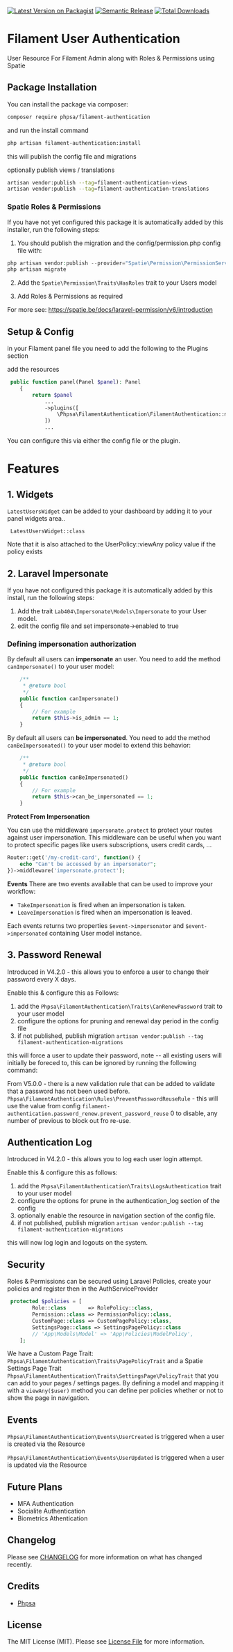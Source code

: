 [![Latest Version on Packagist](https://img.shields.io/packagist/v/phpsa/filament-authentication.svg?style=flat-square)](https://packagist.org/packages/phpsa/filament-authentication)
[![Semantic Release](https://github.com/phpsa/filament-authentication/actions/workflows/release.yml/badge.svg)](https://github.com/phpsa/filament-authentication/actions/workflows/release.yml)
[![Total Downloads](https://img.shields.io/packagist/dt/phpsa/filament-authentication.svg?style=flat-square)](https://packagist.org/packages/phpsa/filament-authentication)

# Filament User Authentication

User Resource For Filament Admin along with Roles & Permissions using Spatie

## Package Installation


You can install the package via composer:

```bash
composer require phpsa/filament-authentication
```
and run the install command

```bash
php artisan filament-authentication:install
```
this will publish the config file and migrations


optionally publish views / translations
```bash
artisan vendor:publish --tag=filament-authentication-views
artisan vendor:publish --tag=filament-authentication-translations
```

### Spatie Roles & Permissions
If you have not yet configured this package it is automatically added by this installer, run the following steps:

1. You should publish the migration and the config/permission.php config file with:

```php
php artisan vendor:publish --provider="Spatie\Permission\PermissionServiceProvider"
php artisan migrate
```

2. Add the `Spatie\Permission\Traits\HasRoles` trait to your Users model

3. Add Roles & Permissions as required

For more see: https://spatie.be/docs/laravel-permission/v6/introduction


## Setup & Config

in your Filament panel file you need to add the following to the Plugins section

add the resources
```php
 public function panel(Panel $panel): Panel
    {
        return $panel
            ...
            ->plugins([
                \Phpsa\FilamentAuthentication\FilamentAuthentication::make(),
            ])
            ...
```

You can configure this via either the config file or the plugin.


# Features
## 1. Widgets
  `LatestUsersWidget`  can be added to your dashboard by adding it to your panel widgets area..
```
 LatestUsersWidget::class
 ```

Note that it is also attached to the UserPolicy::viewAny policy value if the policy exists


## 2. Laravel Impersonate
If you have not configured this package it is automatically added by this install, run the following steps:

1. Add the trait `Lab404\Impersonate\Models\Impersonate` to your User model.
2. edit the config file and set impersonate->enabled to true

### Defining impersonation authorization

By default all users can **impersonate** an user.
You need to add the method `canImpersonate()` to your user model:

```php
    /**
     * @return bool
     */
    public function canImpersonate()
    {
        // For example
        return $this->is_admin == 1;
    }
```

By default all users can **be impersonated**.
You need to add the method `canBeImpersonated()` to your user model to extend this behavior:

```php
    /**
     * @return bool
     */
    public function canBeImpersonated()
    {
        // For example
        return $this->can_be_impersonated == 1;
    }
```

**Protect From Impersonation**

You can use the middleware `impersonate.protect` to protect your routes against user impersonation.
This middleware can be useful when you want to protect specific pages like users subscriptions, users credit cards, ...

```php
Router::get('/my-credit-card', function() {
    echo "Can't be accessed by an impersonator";
})->middleware('impersonate.protect');
```

**Events**
There are two events available that can be used to improve your workflow:
- `TakeImpersonation` is fired when an impersonation is taken.
- `LeaveImpersonation` is fired when an impersonation is leaved.

Each events returns two properties `$event->impersonator` and `$event->impersonated` containing User model instance.

## 3. Password Renewal

Introduced in V4.2.0 - this allows you to enforce a user to change their password every X days.

Enable this & configure this as Follows:
1. add the `Phpsa\FilamentAuthentication\Traits\CanRenewPassword` trait to your user model
2. configure the options for pruning and renewal day period in the config file
3. if not published, publish migration `artisan vendor:publish --tag filament-authentication-migrations`

this will force a user to update their password, note -- all existing users will initially be foreced to, this can be ignored by running the following command:

From V5.0.0 - there is a new validation rule that can be added to validate that a password has not been used before.
`Phpsa\FilamentAuthentication\Rules\PreventPasswordReuseRule` - this will use the value from config `filament-authentication.password_renew.prevent_password_reuse` 0 to disable, any number of previous to block out fro re-use.

## Authentication Log

Introduced in V4.2.0 - this allows you to log each user login attempt.

Enable this & configure this as follows:
1. add the `Phpsa\FilamentAuthentication\Traits\LogsAuthentication`  trait to your user model
2. configure the options for prune in the authentication_log section of the config
3. optionally enable the resource in navigation section of the config file.
4. if not published, publish migration `artisan vendor:publish --tag filament-authentication-migrations`

this will now log login and logouts on the system.

## Security
Roles & Permissions can be secured using Laravel Policies,
create your policies and register then in the AuthServiceProvider

```php
 protected $policies = [
        Role::class       => RolePolicy::class,
        Permission::class => PermissionPolicy::class,
        CustomPage::class => CustomPagePolicy::class,
        SettingsPage::class => SettingsPagePolicy::class
        // 'App\Models\Model' => 'App\Policies\ModelPolicy',
    ];
```

We have a Custom Page Trait: `Phpsa\FilamentAuthentication\Traits\PagePolicyTrait` and a Spatie Settings Page Trait `Phpsa\FilamentAuthentication\Traits\SettingsPage\PolicyTrait` that you can add to your pages / settings pages.
By defining a model and mapping it with a `viewAny($user)` method you can define per policies whether or not to show the page in navigation.




## Events

`Phpsa\FilamentAuthentication\Events\UserCreated`  is triggered when a user is created via the Resource

`Phpsa\FilamentAuthentication\Events\UserUpdated` is triggered when a user is updated via the Resource

## Future Plans
* MFA Authentication
* Socialite Authentication
* Biometrics Athentication

## Changelog

Please see [CHANGELOG](CHANGELOG.md) for more information on what has changed recently.

## Credits

- [Phpsa](https://github.com/phpsa)

## License

The MIT License (MIT). Please see [License File](LICENSE.md) for more information.
